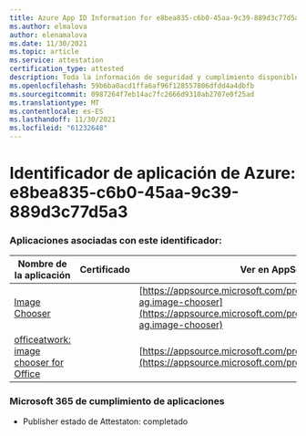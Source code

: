 ```yaml
---
title: Azure App ID Information for e8bea835-c6b0-45aa-9c39-889d3c77d5a3
ms.author: elmalova
author: elenamalova
ms.date: 11/30/2021
ms.topic: article
ms.service: attestation
certification_type: attested
description: Toda la información de seguridad y cumplimiento disponible para e8bea835-c6b0-45aa-9c39-889d3c77d5a3.
ms.openlocfilehash: 59b6ba0acd1ffa6af96f128557806dfdd4a4dbfb
ms.sourcegitcommit: 0987264f7eb14ac7fc2666d9310ab2707e0f25ad
ms.translationtype: MT
ms.contentlocale: es-ES
ms.lasthandoff: 11/30/2021
ms.locfileid: "61232648"
---
```

# <a name="azure-app-id-e8bea835-c6b0-45aa-9c39-889d3c77d5a3"></a>Identificador de aplicación de Azure: e8bea835-c6b0-45aa-9c39-889d3c77d5a3


### <a name="apps-associated-with-this-id"></a>Aplicaciones asociadas con este identificador:
| **Nombre de la aplicación** | **Certificado** | **Ver en AppSource** |
|--------------|---------------|-----------------------|
| [Image Chooser](https://docs.microsoft.com/microsoft-365-app-certification/forward/officeatwork-ag.image-chooser) |  | [https://appsource.microsoft.com/product/office/officeatwork-ag.image-chooser](https://appsource.microsoft.com/product/office/officeatwork-ag.image-chooser) |
| [officeatwork: image chooser for Office](https://docs.microsoft.com/microsoft-365-app-certification/forward/WA200002683) |  | [https://appsource.microsoft.com/product/office/WA200002683](https://appsource.microsoft.com/product/office/WA200002683) |

### <a name="microsoft-365-app-compliance-status"></a>Microsoft 365 de cumplimiento de aplicaciones
- Publisher estado de Attestaton: completado
